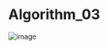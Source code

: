 # Algorithm_03

![image](https://user-images.githubusercontent.com/71963320/173225995-03fc51f5-12e1-458a-af5b-8b812a87e833.png)

